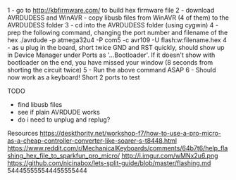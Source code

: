 1 - go to http://kbfirmware.com/ to build hex firmware file
2 - download AVRDUDESS and WinAVR - copy libusb files from WinAVR (4 of them) to the AVRDUDESS folder
3 - cd into the AVRDUDESS folder (using cygwin)
4 - prep the following command, changing the port number and filename of the hex
  ./avrdude -p atmega32u4 -P com5  -c avr109  -U flash:w:filename.hex
4 - as u plug in the board, short twice GND and RST quickly, should show up in Device Manager under Ports as '...Bootloader'. 
If it doesn't show with bootloader on the end, you have missed your window (8 seconds from shorting the circuit twice)
5 - Run the above command ASAP
6 - Should now work as a keyboard! Short 2 ports to test

TODO
- find libusb files
- see if plain AVRDUDE works
- do i need to unplug and replug?


Resources
https://deskthority.net/workshop-f7/how-to-use-a-pro-micro-as-a-cheap-controller-converter-like-soarer-s-t8448.html
https://www.reddit.com/r/MechanicalKeyboards/comments/64b7t6/help_flashing_hex_file_to_sparkfun_pro_micro/
http://i.imgur.com/wMNx2u6.png
https://github.com/nicinabox/lets-split-guide/blob/master/flashing.md
544455555544455555444

